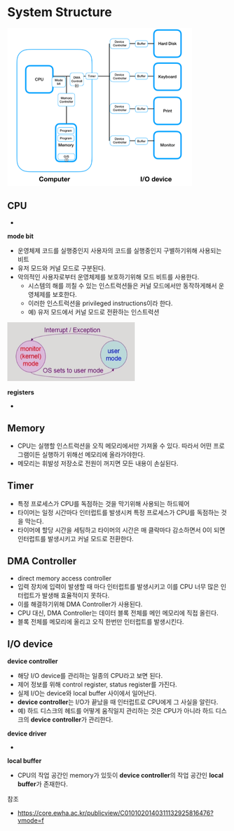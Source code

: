 #   System Structure

<img src="images/system-structure.jpg" alt="메모리상의 프로세스" style="zoom:50%;"/>

## CPU

* 

**mode bit**

* 운영체제 코드를 실행중인지 사용자의 코드를 실행중인지 구별하기위해 사용되는 비트
* 유저 모드와 커널 모드로 구분된다.
* 악의적인 사용자로부터 운영체제를 보호하기위해 모드 비트를 사용한다.
  * 시스템의 해를 끼칠 수 있는 인스트럭션들은 커널 모드에서만 동작하게해서 운영체제를 보호한다.
  * 이러한 인스트럭션을 privileged instructions이라 한다.
  * 예) 유저 모드에서 커널 모드로 전환하는 인스트럭션

![image-20210505124941580](./images/mode-bit.png)

**registers**

* 



## Memory

* CPU는 실행할 인스트럭션을 오직 메모리에서만 가져올 수 있다. 따라서 어떤 프로그램이든 실행하기 위해선 메모리에 올라가야한다.
* 메모리는 휘발성 저장소로 전원이 꺼지면 모든 내용이 손실된다.



## Timer

* 특정 프로세스가 CPU를 독점하는 것을 막기위해 사용되는 하드웨어
* 타이머는 일정 시간마다 인터럽트를 발생시켜 특정 프로세스가 CPU를 독점하는 것을 막는다.
* 타이머에 할당 시간을 세팅하고 타이머의 시간은 매 클락마다 감소하면서 0이 되면 인터럽트를 발생시키고 커널 모드로 전환한다.



## DMA Controller

* direct memory access controller
* 입력 장치에 입력이 발생할 때 마다 인터럽트를 발생시키고 이를 CPU 너무 많은 인터럽트가 발생해 효율적이지 못하다.
* 이를 해결하기위해 DMA Controller가 사용된다.
* CPU 대신, DMA Controller는 데이터 블록 전체를 메인 메모리에 직접 올린다.
* 블록 전체를 메모리에 올리고 오직 한번만 인터럽트를 발생시킨다.



## I/O device

**device controller**

* 해당 I/O device를 관리하는 일종의 CPU라고 보면 된다.
* 제어 정보를 위해 control register, status register를 가진다.
* 실제 I/O는 device와 local buffer 사이에서 일어난다.
* **device controller**는 I/O가 끝났을 때 인터럽트로 CPU에게 그 사실을 알린다.
* 예) 하드 디스크의 헤드를 어떻게 움직일지 관리하는 것은 CPU가 아니라 하드 디스크의 **device controller**가 관리한다.

**device driver**

* 

**local buffer**

* CPU의 작업 공간인 memory가 있듯이 **device controller**의 작업 공간인 **local buffer**가 존재한다.



참조

* https://core.ewha.ac.kr/publicview/C0101020140311132925816476?vmode=f
